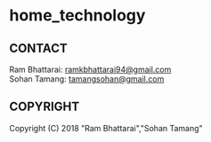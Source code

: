 # home_technology

## CONTACT ##
Ram Bhattarai: ramkbhattarai94@gmail.com <br />
Sohan Tamang:  tamangsohan@gmail.com<br />

## COPYRIGHT ##
Copyright (C) 2018
"Ram Bhattarai","Sohan Tamang"


